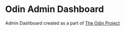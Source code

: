 # Odin Admin Dashboard

Admin Dashboard created as a part of [The Odin Project](https://www.theodinproject.com/lessons/node-path-intermediate-html-and-css-admin-dashboard)
